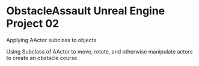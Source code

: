 # ObstacleAssault Unreal Engine Project 02
Applying AActor subclass to objects

Using Subclass of AActor to move, rotate, and otherwise manipulate actors to create an obstacle course.
